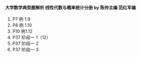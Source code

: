 #### 大学数学典型题解析 线性代数与概率统计分册 by 陈仲主编  范红军编

1. P7 例 1.9
2. P8 例 1.10
3. P10 例1.12
4. P37 阶段一 1（12）
5. P37 阶段一 2
6. P37 阶段一 3

